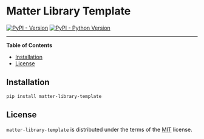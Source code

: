 # Matter Library Template

[![PyPI - Version](https://img.shields.io/pypi/v/matter-library-template.svg)](https://pypi.org/project/matter-library-template)
[![PyPI - Python Version](https://img.shields.io/pypi/pyversions/matter-library-template.svg)](https://pypi.org/project/matter-library-template)

-----

**Table of Contents**

- [Installation](#installation)
- [License](#license)

## Installation

```console
pip install matter-library-template
```

## License

`matter-library-template` is distributed under the terms of the [MIT](https://spdx.org/licenses/MIT.html) license.
